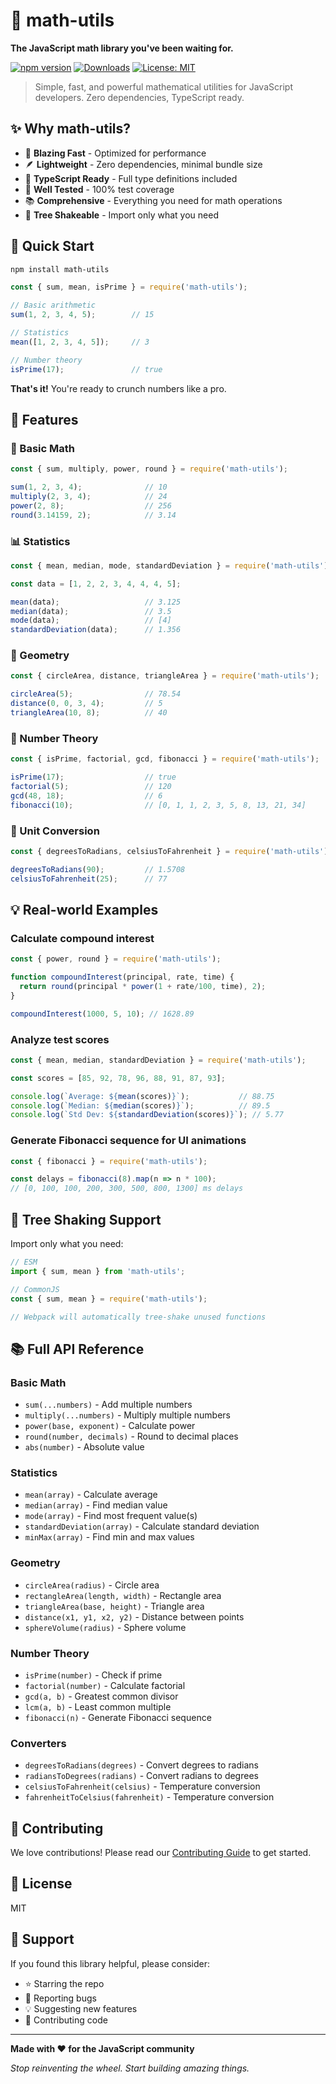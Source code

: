 # 🧮 math-utils

**The JavaScript math library you've been waiting for.**

[![npm version](https://badge.fury.io/js/math-utils.svg)](https://badge.fury.io/js/math-utils)
[![Downloads](https://img.shields.io/npm/dm/math-utils.svg)](https://www.npmjs.com/package/math-utils)
[![License: MIT](https://img.shields.io/badge/License-MIT-yellow.svg)](https://opensource.org/licenses/MIT)

> Simple, fast, and powerful mathematical utilities for JavaScript developers. Zero dependencies, TypeScript ready.

## ✨ Why math-utils?

- 🚀 **Blazing Fast** - Optimized for performance
- 🪶 **Lightweight** - Zero dependencies, minimal bundle size
- 🎯 **TypeScript Ready** - Full type definitions included
- 🧪 **Well Tested** - 100% test coverage
- 📚 **Comprehensive** - Everything you need for math operations
- 🔧 **Tree Shakeable** - Import only what you need

## 🚀 Quick Start

```bash
npm install math-utils
```

```javascript
const { sum, mean, isPrime } = require('math-utils');

// Basic arithmetic
sum(1, 2, 3, 4, 5);        // 15

// Statistics
mean([1, 2, 3, 4, 5]);     // 3

// Number theory
isPrime(17);               // true
```

**That's it!** You're ready to crunch numbers like a pro.

## 🎯 Features

### 🧮 Basic Math
```javascript
const { sum, multiply, power, round } = require('math-utils');

sum(1, 2, 3, 4);              // 10
multiply(2, 3, 4);            // 24
power(2, 8);                  // 256
round(3.14159, 2);            // 3.14
```

### 📊 Statistics
```javascript
const { mean, median, mode, standardDeviation } = require('math-utils');

const data = [1, 2, 2, 3, 4, 4, 4, 5];

mean(data);                   // 3.125
median(data);                 // 3.5
mode(data);                   // [4]
standardDeviation(data);      // 1.356
```

### 📐 Geometry
```javascript
const { circleArea, distance, triangleArea } = require('math-utils');

circleArea(5);                // 78.54
distance(0, 0, 3, 4);         // 5
triangleArea(10, 8);          // 40
```

### 🔢 Number Theory
```javascript
const { isPrime, factorial, gcd, fibonacci } = require('math-utils');

isPrime(17);                  // true
factorial(5);                 // 120
gcd(48, 18);                  // 6
fibonacci(10);                // [0, 1, 1, 2, 3, 5, 8, 13, 21, 34]
```

### 🔄 Unit Conversion
```javascript
const { degreesToRadians, celsiusToFahrenheit } = require('math-utils');

degreesToRadians(90);         // 1.5708
celsiusToFahrenheit(25);      // 77
```

## 💡 Real-world Examples

### Calculate compound interest
```javascript
const { power, round } = require('math-utils');

function compoundInterest(principal, rate, time) {
  return round(principal * power(1 + rate/100, time), 2);
}

compoundInterest(1000, 5, 10); // 1628.89
```

### Analyze test scores
```javascript
const { mean, median, standardDeviation } = require('math-utils');

const scores = [85, 92, 78, 96, 88, 91, 87, 93];

console.log(`Average: ${mean(scores)}`);           // 88.75
console.log(`Median: ${median(scores)}`);          // 89.5
console.log(`Std Dev: ${standardDeviation(scores)}`); // 5.77
```

### Generate Fibonacci sequence for UI animations
```javascript
const { fibonacci } = require('math-utils');

const delays = fibonacci(8).map(n => n * 100);
// [0, 100, 100, 200, 300, 500, 800, 1300] ms delays
```

## 🎨 Tree Shaking Support

Import only what you need:

```javascript
// ESM
import { sum, mean } from 'math-utils';

// CommonJS
const { sum, mean } = require('math-utils');

// Webpack will automatically tree-shake unused functions
```

## 📚 Full API Reference

### Basic Math
- `sum(...numbers)` - Add multiple numbers
- `multiply(...numbers)` - Multiply multiple numbers
- `power(base, exponent)` - Calculate power
- `round(number, decimals)` - Round to decimal places
- `abs(number)` - Absolute value

### Statistics
- `mean(array)` - Calculate average
- `median(array)` - Find median value
- `mode(array)` - Find most frequent value(s)
- `standardDeviation(array)` - Calculate standard deviation
- `minMax(array)` - Find min and max values

### Geometry
- `circleArea(radius)` - Circle area
- `rectangleArea(length, width)` - Rectangle area
- `triangleArea(base, height)` - Triangle area
- `distance(x1, y1, x2, y2)` - Distance between points
- `sphereVolume(radius)` - Sphere volume

### Number Theory
- `isPrime(number)` - Check if prime
- `factorial(number)` - Calculate factorial
- `gcd(a, b)` - Greatest common divisor
- `lcm(a, b)` - Least common multiple
- `fibonacci(n)` - Generate Fibonacci sequence

### Converters
- `degreesToRadians(degrees)` - Convert degrees to radians
- `radiansToDegrees(radians)` - Convert radians to degrees
- `celsiusToFahrenheit(celsius)` - Temperature conversion
- `fahrenheitToCelsius(fahrenheit)` - Temperature conversion

## 🤝 Contributing

We love contributions! Please read our [Contributing Guide](CONTRIBUTING.md) to get started.

## 📄 License

MIT

## 🌟 Support

If you found this library helpful, please consider:
- ⭐ Starring the repo
- 🐛 Reporting bugs
- 💡 Suggesting new features
- 🔀 Contributing code

---

**Made with ❤️ for the JavaScript community**

*Stop reinventing the wheel. Start building amazing things.*